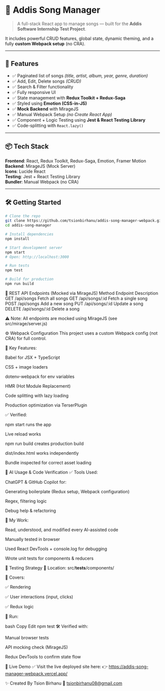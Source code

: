 # 🎵 Addis Song Manager

> A full-stack React app to manage songs — built for the **Addis Software Internship Test Project**.

It includes powerful CRUD features, global state, dynamic theming, and a fully **custom Webpack setup** (no CRA). 

---

## 🚀 Features

* ✅ Paginated list of songs *(title, artist, album, year, genre, duration)*
* ✅ Add, Edit, Delete songs *(CRUD)*
* ✅ Search & Filter functionality
* ✅ Fully responsive UI
* ✅ State management with **Redux Toolkit + Redux-Saga**
* ✅ Styled using **Emotion (CSS-in-JS)**
* ✅ **Mock Backend** with MirageJS
* ✅ Manual Webpack Setup *(no Create React App)*
* ✅ Component + Logic Testing using **Jest & React Testing Library**
* ✅ Code-splitting with `React.lazy()`

---

## 📦 Tech Stack

**Frontend**: React, Redux Toolkit, Redux-Saga, Emotion, Framer Motion  
**Backend**: MirageJS (Mock Server)  
**Icons**: Lucide React  
**Testing**: Jest + React Testing Library  
**Bundler**: Manual Webpack (no CRA)

---

## 🛠️ Getting Started

```bash
# Clone the repo
git clone https://github.com/tsionbirhanu/addis-song-manager-webpack.git
cd addis-song-manager

# Install dependencies
npm install

# Start development server
npm start
# Open: http://localhost:3000

# Run tests
npm test

# Build for production
npm run build
```

📡 REST API Endpoints (Mocked via MirageJS)
Method	Endpoint	Description
GET	/api/songs	Fetch all songs
GET	/api/songs/:id	Fetch a single song
POST	/api/songs	Add a new song
PUT	/api/songs/:id	Update a song
DELETE	/api/songs/:id	Delete a song

⚠️ Note: All endpoints are mocked using MirageJS (see src/mirage/server.js)

⚙️ Webpack Configuration
This project uses a custom Webpack config (not CRA) for full control.

🧩 Key Features:

Babel for JSX + TypeScript

CSS + image loaders

dotenv-webpack for env variables

HMR (Hot Module Replacement)

Code splitting with lazy loading

Production optimization via TerserPlugin

✅ Verified:

npm start runs the app

Live reload works

npm run build creates production build

dist/index.html works independently

Bundle inspected for correct asset loading

🤖 AI Usage & Code Verification
✅ Tools Used:

ChatGPT & GitHub Copilot for:

Generating boilerplate (Redux setup, Webpack configuration)

Regex, filtering logic

Debug help & refactoring

🧠 My Work:

Read, understood, and modified every AI-assisted code

Manually tested in browser

Used React DevTools + console.log for debugging

Wrote unit tests for components & reducers

🧪 Testing Strategy
📁 Location: src/__tests__/components/

🧬 Covers:

✅ Rendering

✅ User interactions (input, clicks)

✅ Redux logic

🧪 Run:

bash
Copy
Edit
npm test
🛠 Verified with:

Manual browser tests

API mocking check (MirageJS)

Redux DevTools to confirm state flow

🔗 Live Demo
✅ Visit the live deployed site here:
👉 https://addis-song-manager-webpack.vercel.app/

✨ Created By
Tsion Birhanu
📧 tsionbirhanu08@gmail.com

